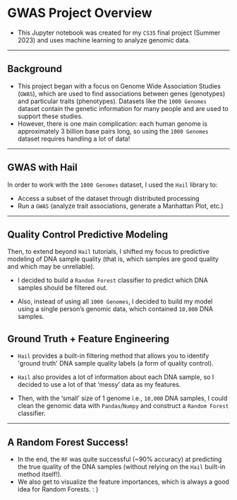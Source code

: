 # GWAS Project Overview

* This Jupyter notebook was created for my `CS35` final project (Summer 2023) and uses machine learning to analyze genomic data.

---

## Background

* This project began with a focus on Genome Wide Association Studies (`GWAS`), which are used to find associations between genes (genotypes) and particular traits (phenotypes). Datasets like the `1000 Genomes` dataset contain the genetic information for many people and are used to support these studies. 
* However, there is one main complication: each human genome is approximately 3 billion base pairs long, so using the `1000 Genomes` dataset requires handling a lot of data!

---

## GWAS with Hail

In order to work with the `1000 Genomes` dataset, I used the `Hail` library to:

* Access a subset of the dataset through distributed processing  
* Run a `GWAS` (analyze trait associations, generate a Manhattan Plot, etc.)

---

## Quality Control Predictive Modeling

Then, to extend beyond `Hail` tutorials, I shifted my focus to predictive modeling of DNA sample quality (that is, which samples are good quality and which may be unreliable).

* I decided to build a `Random Forest` classifier to predict which DNA samples should be filtered out.

* Also, instead of using all `1000 Genomes`, I decided to build my model using a single person’s genomic data, which contained `10,000` DNA samples.

## Ground Truth + Feature Engineering

* `Hail` provides a built-in filtering method that allows you to identify 'ground truth' DNA sample quality labels (a form of quality control).

* `Hail` also provides a lot of information about each DNA sample, so I decided to use a lot of that ‘messy’ data as my features.

* Then, with the ‘small’ size of 1 genome i.e., `10,000` DNA samples, I could clean the genomic data with `Pandas`/`Numpy` and construct a `Random Forest` classifier.

---
## A Random Forest Success!

* In the end, the `RF` was quite successful (~90% accuracy) at predicting the true quality of the DNA samples (without relying on the `Hail` built-in method itself!).
* We also get to visualize the feature importances, which is always a good idea for Random Forests. : )